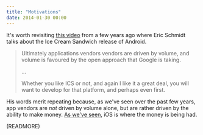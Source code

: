 ```yaml
---
title: "Motivations"
date: 2014-01-30 00:00
---
```


It's worth revisiting [this video](http://www.youtube.com/watch?v=t02iJn5Ypio#t=41m12s) from a few years ago where Eric Schmidt talks about the Ice Cream Sandwich release of Android.

> Ultimately applications vendors vendors are driven by volume, and volume is favoured by the open approach that Google is taking.
> 
> ...
> 
> Whether you like ICS or not, and again I like it a great deal, you will want to develop for that platform, and perhaps even first.

His words merit repeating because, as we've seen over the past few years, app vendors are _not_ driven by volume alone, but are rather driven by the ability to make money. [As we've seen](http://appleinsider.com/articles/13/11/27/apples-ios-brings-developers-5x-more-revenue-per-download-than-android), iOS is where the money is being had.

(READMORE)
